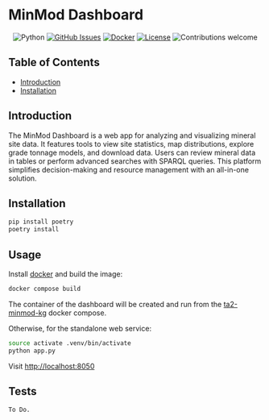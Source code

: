 # MinMod Dashboard

<div align="center">

![Python](https://img.shields.io/badge/python-v3.8+-blue.svg)
[![GitHub Issues](https://img.shields.io/github/issues/usc-isi-i2/minmod-webapp.svg)](https://github.com/usc-isi-i2/minmod-webapp/issues)
[![Docker](https://img.shields.io/docker/automated/jrottenberg/ffmpeg.svg?maxAge=2592000)]()
[![License](https://img.shields.io/badge/license-MIT-blue.svg)](https://github.com/usc-isi-i2/minmod-webapp/blob/main/LICENSE)
![Contributions welcome](https://img.shields.io/badge/contributions-welcome-orange.svg)

</div>

## Table of Contents

- [Introduction](#introduction)
- [Installation](#installation)

## Introduction

The MinMod Dashboard is a web app for analyzing and visualizing mineral site data. It features tools to view site statistics, map distributions, explore grade tonnage models, and download data. Users can review mineral data in tables or perform advanced searches with SPARQL queries. This platform simplifies decision-making and resource management with an all-in-one solution.


<!-- For more documentation, please see [not available yet](). -->

## Installation

```bash
pip install poetry
poetry install
```

## Usage

Install [docker](https://docs.docker.com/engine/installation/) and build the image:

```bash
docker compose build
```

The container of the dashboard will be created and run from the [ta2-minmod-kg](https://github.com/DARPA-CRITICALMAAS/ta2-minmod-kg/blob/main/docker-compose.yml) docker compose.

Otherwise, for the standalone web service:

```bash
source activate .venv/bin/activate
python app.py
```

Visit [http://localhost:8050](http://localhost:8050)


## Tests

```
To Do.
```
